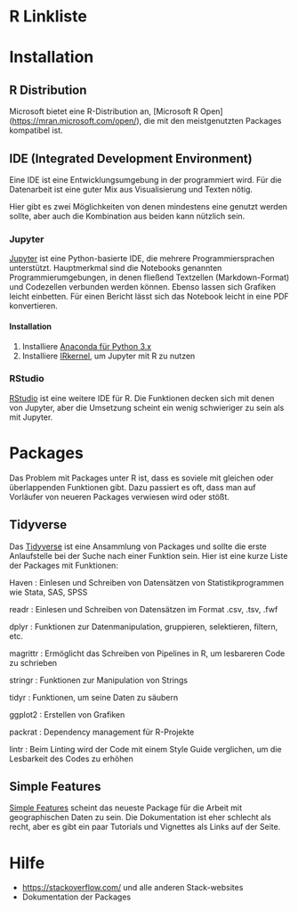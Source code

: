 
R Linkliste
===========

# Installation

## R Distribution

Microsoft bietet eine R-Distribution an, [Microsoft R Open]
(https://mran.microsoft.com/open/), die mit den meistgenutzten Packages
kompatibel ist.



## IDE (Integrated Development Environment)

Eine IDE ist eine Entwicklungsumgebung in der programmiert wird. Für die
Datenarbeit ist eine guter Mix aus Visualisierung und Texten nötig.

Hier gibt es zwei Möglichkeiten von denen mindestens eine genutzt werden
sollte, aber auch die Kombination aus beiden kann nützlich sein.

### Jupyter

[Jupyter](http://jupyter.org/) ist eine Python-basierte IDE, die mehrere
Programmiersprachen unterstützt. Hauptmerkmal sind die Notebooks genannten
Programmierumgebungen, in denen fließend Textzellen (Markdown-Format) und
Codezellen verbunden werden können. Ebenso lassen sich Grafiken leicht
einbetten. Für einen Bericht lässt sich das Notebook leicht in eine PDF
konvertieren.

#### Installation

1. Installiere [Anaconda für Python 3.x](https://www.continuum.io/downloads)
2. Installiere [IRkernel](https://github.com/IRkernel/IRkernel), um Jupyter mit
   R zu nutzen

### RStudio

[RStudio](https://www.rstudio.com/) ist eine weitere IDE für R. Die Funktionen
decken sich mit denen von Jupyter, aber die Umsetzung scheint ein wenig
schwieriger zu sein als mit Jupyter.



# Packages

Das Problem mit Packages unter R ist, dass es soviele mit gleichen oder
überlappenden Funktionen gibt. Dazu passiert es oft, dass man auf Vorläufer von
neueren Packages verwiesen wird oder stößt.

## Tidyverse

Das [Tidyverse](http://tidyverse.org/) ist eine Ansammlung von Packages und
sollte die erste Anlaufstelle bei der Suche nach einer Funktion sein. Hier ist
eine kurze Liste der Packages mit Funktionen:

Haven
:   Einlesen und Schreiben von Datensätzen von Statistikprogrammen wie Stata,
    SAS, SPSS

readr
:   Einlesen und Schreiben von Datensätzen im Format .csv, .tsv, .fwf

dplyr
:   Funktionen zur Datenmanipulation, gruppieren, selektieren, filtern, etc.

magrittr
:   Ermöglicht das Schreiben von Pipelines in R, um lesbareren Code zu
    schrieben

stringr
:   Funktionen zur Manipulation von Strings

tidyr
:   Funktionen, um seine Daten zu säubern

ggplot2
:   Erstellen von Grafiken

packrat
:   Dependency management für R-Projekte

lintr
:   Beim Linting wird der Code mit einem Style Guide verglichen, um die
    Lesbarkeit des Codes zu erhöhen


## Simple Features

[Simple Features](https://github.com/r-spatial/sf) scheint das neueste Package
für die Arbeit mit geographischen Daten zu sein. Die Dokumentation ist eher
schlecht als recht, aber es gibt ein paar Tutorials und Vignettes als Links auf
der Seite.



# Hilfe

- https://stackoverflow.com/ und alle anderen Stack-websites
- Dokumentation der Packages